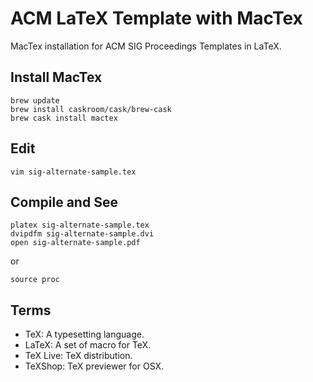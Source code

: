 # ACM LaTeX Template with MacTex
MacTex installation for ACM SIG Proceedings Templates in LaTeX.

## Install MacTex

```
brew update
brew install caskroom/cask/brew-cask
brew cask install mactex
```

## Edit

```
vim sig-alternate-sample.tex
```

## Compile and See

```
platex sig-alternate-sample.tex
dvipdfm sig-alternate-sample.dvi
open sig-alternate-sample.pdf
```

or

```
source proc
```

## Terms

* TeX: A typesetting language.
* LaTeX: A set of macro for TeX.
* TeX Live: TeX distribution.
* TeXShop: TeX previewer for OSX.
